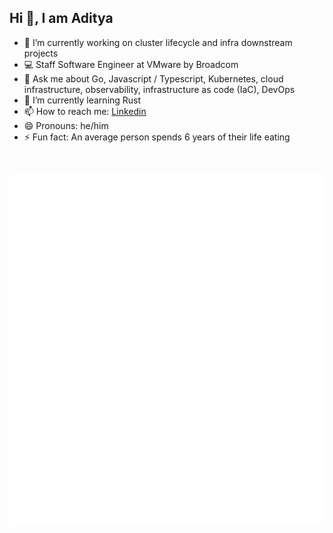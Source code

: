 <div>
  <h2>Hi 👋, I am Aditya</h2>
</div>

- 🔭 I’m currently working on cluster lifecycle and infra downstream projects
- 💻 Staff Software Engineer at VMware by Broadcom
- 💬 Ask me about Go, Javascript / Typescript, Kubernetes, cloud infrastructure, observability, infrastructure as code (IaC), DevOps
- 🌱 I’m currently learning Rust
- 📫 How to reach me: <a href="https://www.linkedin.com/in/aditya-bh/">Linkedin</a>
- 😄 Pronouns: he/him
- ⚡ Fun fact: An average person spends 6 years of their life eating

<br />
<p align="center">
  <a href="https://github.com/adityabhatia">
    <img src="./metrics.plugin.isocalendar.fullyear.svg" />
  </a>
  <br/>
  <a href="https://github.com/adityabhatia">
    <img src="./lines-of-code.svg" />
  </a>
  <a href="https://github.com/adityabhatia">
    <img src="./achievements.svg" />
  </a>
</p>

<!--<div>
<h2>Github stats (external):</h2> 
  <p align="center">
      <a href="https://www.linkedin.com/in/aditya-bh/">
        <img align="center" src="https://github-readme-streak-stats.herokuapp.com/?user=adityabhatia&theme=vision-friendly-dark" />
      </a>
      <br />
      <a href="https://www.linkedin.com/in/aditya-bh/">
        <img align="center" src="https://github-readme-stats.vercel.app/api?show_icons=true&username=adityabhatia&theme=vision-friendly-dark" />
      </a>
  </p>
</div>

**adityabhatia/adityabhatia** is a ✨ _special_ ✨ repository because its `README.md` (this file) appears on your GitHub profile.

Here are some ideas to get you started:
-->



